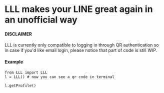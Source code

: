# LLL makes your LINE great again in an unofficial way

#### DISCLAIMER
LLL is currently only compatible to logging in through QR authentication so in case if you'd like email login, please notice that part of code is still WIP. 

#### Example

```
from LLL import LLL
l = LLL() # now you can see a qr code in terminal

l.getProfile()
```
